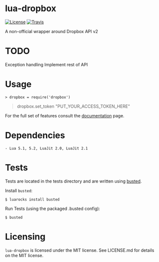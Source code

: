 lua-dropbox
====
[![License](http://img.shields.io/badge/License-MIT-brightgreen.svg)](LICENSE)
[![Travis](https://img.shields.io/travis/louis77/lua-dropbox.svg)]()

A non-official wrapper around Dropbox API v2

TODO
====
Exception handling
Implement rest of API


Usage
====

	> dropbox = require('dropbox')
  > dropbox.set_token "PUT_YOUR_ACCESS_TOKEN_HERE"


For the full set of features consult the [documentation](http://louis77.github.io/lua-dropbox/) page.



Dependencies
====

 	- Lua 5.1, 5.2, LuaJit 2.0, LuaJit 2.1


Tests
====

Tests are located in the tests directory and are written using [busted](http://olivinelabs.com/busted/ "Busted home page").

Install `busted`:

	$ luarocks install busted

Run Tests (using the packaged .busted config):

	$ busted

Licensing
====

`lua-dropbox` is licensed under the MIT license. See LICENSE.md for details on the MIT license.
